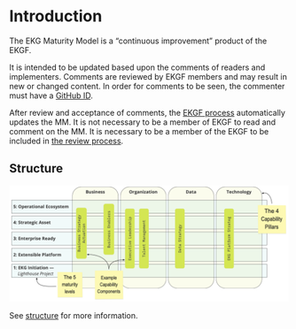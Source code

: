 # Introduction

The EKG Maturity Model is a “continuous improvement” product of the EKGF.

It is intended to be updated based upon the comments of readers and implementers.
Comments are reviewed by EKGF members and may result in new or changed content.
In order for comments to be seen, the commenter must have a 
[GitHub ID](../other/how-to-register.md).

After review and acceptance of comments, the [EKGF process](../other/process.md) 
automatically updates the MM.
It is not necessary to be a member of EKGF to read and comment on the MM.
It is necessary to be a member of the EKGF to be included in 
[the review process](../other/process.md).

## Structure

![](../assets/ekg-mm-structure.png)

See [structure](./structure/) for more information.
